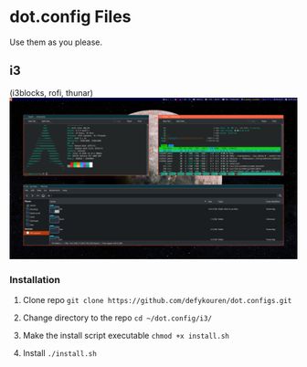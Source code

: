 # **dot.config Files**
Use them as you please.

## i3
(i3blocks, rofi, thunar)
![alt text](pictures/i3.png)

### Installation
1. Clone repo
`git clone https://github.com/defykouren/dot.configs.git`

2. Change directory to the repo
`cd ~/dot.config/i3/`

3. Make the install script executable
`chmod +x install.sh`

4. Install
`./install.sh`
